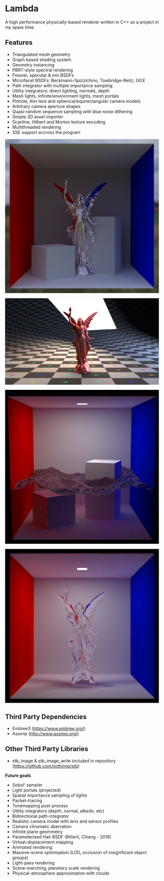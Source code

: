 # Lambda
A high performance physically-based renderer written in C++ as a project in my spare time.

## Features
- Triangulated mesh geometry
- Graph based shading system
- Geometry instancing
- PBRT-style spectral rendering
- Fresnel, specular & mix BSDFs
- Microfacet BSDFs: Beckmann-Spizzichino, Towbridge-Reitz, GGX
- Path integrator with multiple importance sampling
- Utlilty integrators: direct lighting, normals, depth
- Mesh lights, infinite/environment lights, mesh portals
- Pinhole, thin lens and spherical/equirectangular camera models
- Arbitrary camera aperture shapes
- Quasi-random sequence sampling with blue noise dithering
- Simple 3D asset importer
- Scanline, Hilbert and Morton texture encoding
- Multithreaded rendering
- SSE support accross the program

![Microfacet (Beckmann) test @100spp](https://github.com/Zoophish/Lambda/blob/master/repo_resources/box_outdoors.png)

![Blackbody lamps and MixBSDF](https://github.com/Zoophish/Lambda/blob/master/repo_resources/lucy_blackbody.png)

![Ocean render test @400spp](https://github.com/Zoophish/Lambda/blob/master/repo_resources/ocean_2.png)

![Example Render of the Lucy statue using FresnelBSDF and Oren-NayarBRDF](https://github.com/Zoophish/Lambda/blob/master/repo_resources/glass_lucy_2.png)

## Third Party Dependencies
- Embree3 (https://www.embree.org/)
- Assimp (http://www.assimp.org/)

## Other Third Party Libraries
- stb_image & stb_image_write included in repository (https://github.com/nothings/stb)

 **Future goals**
 - Sobol' sampler
 - Light portals (projected)
 - Spatial importance sampling of lights
 - Packet-tracing
 - Tonemapping post-process
 - Utility integrators (depth, normal, albedo, etc)
 - Bidirectional path-integrator
 - Realistic camera model with lens and sensor profiles
 - Camera chromatic aberration
 - Infinite plane geommetry
 - Parameterised Hair BSDF (Bitterli, Chiang - 2016)
 - Virtual-displacement mapping
 - Animated rendering
 - Massive-scene optimisation (LOD, occlusion of insignificant object groups)
 - Light-pass rendering
 - Scene-marching, planetary scale rendering
 - Physical-atmosphere approximation with clouds